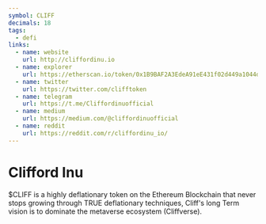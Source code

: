 ```yaml
---
symbol: CLIFF
decimals: 18
tags:
  - defi
links:
  - name: website
    url: http://cliffordinu.io
  - name: explorer
    url: https://etherscan.io/token/0x1B9BAF2A3EdeA91eE431f02d449a1044d5726669
  - name: twitter
    url: https://twitter.com/clifftoken
  - name: telegram
    url: https://t.me/Cliffordinuofficial
  - name: medium
    url: https://medium.com/@cliffordinuofficial
  - name: reddit
    url: https://reddit.com/r/cliffordinu_io/
---
```


# Clifford Inu

$CLIFF is a highly deflationary token on the Ethereum Blockchain that never stops growing through TRUE deflationary techniques, Cliff's long Term vision is to dominate the metaverse ecosystem (Cliffverse).

